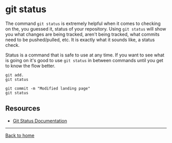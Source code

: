 # git status
The command `git status` is extremely helpful when it comes to checking on the, you guessed it, status of your repository.
Using `git status` will show you what changes are being tracked, aren't being tracked, what commits need to be pushed/pulled, etc.
It is exactly what it sounds like, a status check.

Status is a command that is safe to use at any time.
If you want to see what is going on it's good to use `git status` in between commands until you get to know the flow better.

```
git add.
git status

git commit -m "Modified landing page"
git status
```

## Resources
- [Git Status Documentation](https://git-scm.com/docs/git-status)
---
[Back to home](../README.md)
